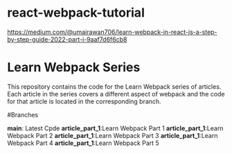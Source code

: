 # react-webpack-tutorial
https://medium.com/@umairawan706/learn-webpack-in-react-js-a-step-by-step-guide-2022-part-i-9aaf7d6f6cb8
# Learn Webpack Series
This repository contains the code for the Learn Webpack series of articles. Each article in the series covers a different aspect of webpack and the code for that article is located in the corresponding branch.

#Branches

**main**: Latest Cpde 
**article_part_1**:Learn Webpack Part 1
**article_part_1**:Learn Webpack Part 2
**article_part_1**:Learn Webpack Part 3
**article_part_1**:Learn Webpack Part 4
**article_part_1**:Learn Webpack Part 5
